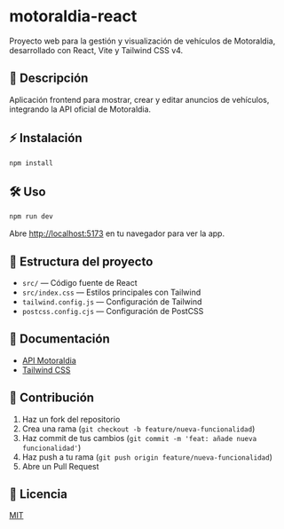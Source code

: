 # motoraldia-react

Proyecto web para la gestión y visualización de vehículos de Motoraldia, desarrollado con React, Vite y Tailwind CSS v4.

## 🚗 Descripción
Aplicación frontend para mostrar, crear y editar anuncios de vehículos, integrando la API oficial de Motoraldia.

## ⚡ Instalación

```bash
npm install
```

## 🛠️ Uso

```bash
npm run dev
```

Abre [http://localhost:5173](http://localhost:5173) en tu navegador para ver la app.

## 📁 Estructura del proyecto

- `src/` — Código fuente de React
- `src/index.css` — Estilos principales con Tailwind
- `tailwind.config.js` — Configuración de Tailwind
- `postcss.config.cjs` — Configuración de PostCSS

## 📝 Documentación
- [API Motoraldia](https://api.motoraldia.com/api-documentation/)
- [Tailwind CSS](https://tailwindcss.com/docs/installation)

## 🤝 Contribución
1. Haz un fork del repositorio
2. Crea una rama (`git checkout -b feature/nueva-funcionalidad`)
3. Haz commit de tus cambios (`git commit -m 'feat: añade nueva funcionalidad'`)
4. Haz push a tu rama (`git push origin feature/nueva-funcionalidad`)
5. Abre un Pull Request

## 📄 Licencia
[MIT](LICENSE)
